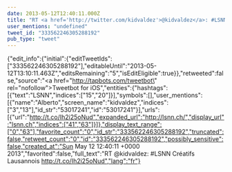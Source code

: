 ```yaml
---
date: 2013-05-12T12:40:11.000Z
title: "RT <a href='http://twitter.com/kidvaldez'>@kidvaldez</a>: #LSNN Créatifs Lausannois http://t.co/Ih2i25oNud″"
user_mentions: "undefined"
tweet_id: "333562246305288192"
pub_type: "tweet"
---
```

{"edit_info":{"initial":{"editTweetIds":["333562246305288192"],"editableUntil":"2013-05-12T13:10:11.463Z","editsRemaining":"5","isEditEligible":true}},"retweeted":false,"source":"<a href=\"http://tapbots.com/tweetbot\" rel=\"nofollow\">Tweetbot for iOS</a>","entities":{"hashtags":[{"text":"LSNN","indices":["15","20"]}],"symbols":[],"user_mentions":[{"name":"Alberto","screen_name":"kidvaldez","indices":["3","13"],"id_str":"53017241","id":"53017241"}],"urls":[{"url":"http://t.co/Ih2i25oNud","expanded_url":"http://lsnn.ch/","display_url":"lsnn.ch","indices":["41","63"]}]},"display_text_range":["0","63"],"favorite_count":"0","id_str":"333562246305288192","truncated":false,"retweet_count":"0","id":"333562246305288192","possibly_sensitive":false,"created_at":"Sun May 12 12:40:11 +0000 2013","favorited":false,"full_text":"RT @kidvaldez: #LSNN Créatifs Lausannois http://t.co/Ih2i25oNud","lang":"fr"}
